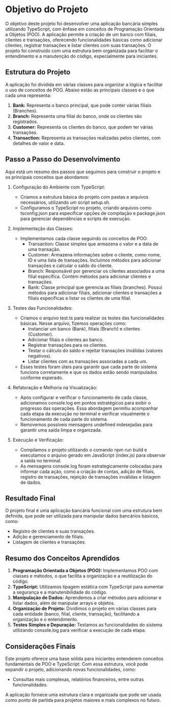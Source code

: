 # Objetivo do Projeto

O objetivo deste projeto foi desenvolver uma aplicação bancária simples utilizando TypeScript, com ênfase em conceitos de Programação Orientada a Objetos (POO). A aplicação permite a criação de um banco com filiais, clientes e transações, oferecendo funcionalidades básicas como adicionar clientes, registrar transações e listar clientes com suas transações. O projeto foi construído com uma estrutura bem organizada para facilitar o entendimento e a manutenção do código, especialmente para iniciantes.

## Estrutura do Projeto

A aplicação foi dividida em várias classes para organizar a lógica e facilitar o uso de conceitos de POO. Abaixo estão as principais classes e o que cada uma representa:

1. **Bank:** Representa o banco principal, que pode conter várias filiais (Branches).
2. **Branch:** Representa uma filial do banco, onde os clientes são registrados.
3. **Customer:** Representa os clientes do banco, que podem ter várias transações.
4. **Transaction:** Representa as transações realizadas pelos clientes, com detalhes de valor e data.

## Passo a Passo do Desenvolvimento

Aqui está um resumo dos passos que seguimos para construir o projeto e os principais conceitos que abordamos:

1. Configuração do Ambiente com TypeScript:
    - Criamos a estrutura básica do projeto com pastas e arquivos necessários, utilizando um script setup.sh.
    - Configuramos o TypeScript no projeto, criando arquivos como tsconfig.json para especificar opções de compilação e package.json para gerenciar dependências e scripts de execução.

2. Implementação das Classes:
    - Implementamos cada classe seguindo os conceitos de POO:
        - Transaction: Classe simples que armazena o valor e a data de uma transação.
        - Customer: Armazena informações sobre o cliente, como nome, ID e uma lista de transações. Incluímos métodos para adicionar transações e calcular o saldo do cliente.
        - Branch: Responsável por gerenciar os clientes associados a uma filial específica. Contém métodos para adicionar clientes e transações.
        - Bank: Classe principal que gerencia as filiais (branches). Possui métodos para adicionar filiais, adicionar clientes e transações a filiais específicas e listar os clientes de uma filial.

3. Testes das Funcionalidades:
    - Criamos o arquivo test.ts para realizar os testes das funcionalidades básicas. Nesse arquivo, fizemos operações como:
        - Instanciar um banco (Bank), filiais (Branch) e clientes (Customer).
        - Adicionar filiais e clientes ao banco.
        - Registrar transações para os clientes.
        - Testar o cálculo do saldo e rejeitar transações inválidas (valores negativos).
        - Listar clientes com as transações associadas a cada um.
    - Esses testes foram úteis para garantir que cada parte do sistema funciona corretamente e que os dados estão sendo manipulados conforme esperado.

4. Refatoração e Melhoria na Visualização:
    - Após configurar e verificar o funcionamento de cada classe, adicionamos console.log em pontos estratégicos para exibir o progresso das operações. Essa abordagem permitiu acompanhar cada etapa da execução no terminal e verificar visualmente o funcionamento de cada parte do sistema.
    - Removemos possíveis mensagens undefined indesejadas para garantir uma saída limpa e organizada.

5. Execução e Verificação:
    - Compilamos o projeto utilizando o comando npm run build e executamos o arquivo gerado em JavaScript (index.js) para observar a saída no terminal.
    - As mensagens console.log foram estrategicamente colocadas para informar cada ação, como a criação de contas, adição de filiais, registro de transações, rejeição de transações inválidas e listagem de dados.

## Resultado Final

O projeto final é uma aplicação bancária funcional com uma estrutura bem definida, que pode ser utilizada para manipular dados bancários básicos, como:

- Registro de clientes e suas transações.
- Adição e gerenciamento de filiais.
- Listagem de clientes e transações.

## Resumo dos Conceitos Aprendidos

1. **Programação Orientada a Objetos (POO):** Implementamos POO com classes e métodos, o que facilita a organização e a reutilização do código.
2. **TypeScript:** Utilizamos tipagem estática com TypeScript para aumentar a segurança e a manutenibilidade do código.
3. **Manipulação de Dados:** Aprendemos a criar métodos para adicionar e listar dados, além de manipular arrays e objetos.
4. **Organização de Projeto:** Dividimos o projeto em várias classes para cada entidade (banco, filial, cliente, transação), facilitando a organização e o entendimento.
5. **Testes Simples e Depuração:** Testamos as funcionalidades do sistema utilizando console.log para verificar a execução de cada etapa.

## Considerações Finais

Este projeto oferece uma base sólida para iniciantes entenderem conceitos fundamentais de POO e TypeScript. Com essa estrutura, você pode expandir o projeto, adicionando novas funcionalidades, como:

- Consultas mais complexas, relatórios financeiros, entre outras funcionalidades.

A aplicação fornece uma estrutura clara e organizada que pode ser usada como ponto de partida para projetos maiores e mais complexos no futuro.
